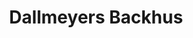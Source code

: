 ---
title: "Dallmeyers Backhus"
url: /buchholz-in-der-nordheide/dallmeyers-backhus-soltauer-strasse/
shop: Bäckerei
---
